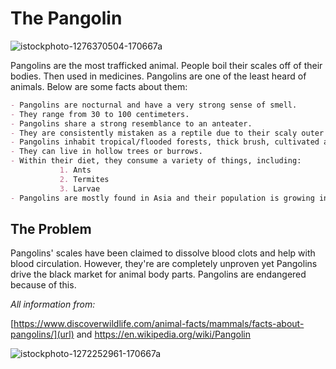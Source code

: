 # The Pangolin

![istockphoto-1276370504-170667a](https://user-images.githubusercontent.com/91553546/135576202-086b750a-56c6-4c59-aa1f-b932f80305ad.jpg)

Pangolins are the most trafficked animal. People boil their scales off of their bodies. Then used in medicines. Pangolins are one of the least heard of animals. Below are some facts about them: 

```markdown
- Pangolins are nocturnal and have a very strong sense of smell. 
- They range from 30 to 100 centimeters. 
- Pangolins share a strong resemblance to an anteater. 
- They are consistently mistaken as a reptile due to their scaly outer shell.
- Pangolins inhabit tropical/flooded forests, thick brush, cultivated areas, and savannah grasslands.
- They can live in hollow trees or burrows. 
- Within their diet, they consume a variety of things, including: 
           1. Ants
           2. Termites 
           3. Larvae
- Pangolins are mostly found in Asia and their population is growing in Africa. 
```
## The Problem 
Pangolins' scales have been claimed to dissolve blood clots and help with blood circulation. However, they're are completely unproven yet Pangolins drive the black market for animal body parts. Pangolins are endangered because of this. 



_All information from:_

[https://www.discoverwildlife.com/animal-facts/mammals/facts-about-pangolins/](url) and https://en.wikipedia.org/wiki/Pangolin

![istockphoto-1272252961-170667a](https://user-images.githubusercontent.com/91553546/135576126-06b6f9b9-d6ca-4748-8809-ddf9aeee2ca3.jpg)



